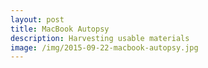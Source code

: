 ```yaml
---
layout: post
title: MacBook Autopsy
description: Harvesting usable materials
image: /img/2015-09-22-macbook-autopsy.jpg
---
```

